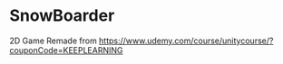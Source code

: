# SnowBoarder
2D Game Remade from https://www.udemy.com/course/unitycourse/?couponCode=KEEPLEARNING
